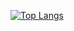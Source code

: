 [![Top Langs](https://github-readme-stats.vercel.app/api/top-langs/?username=shunkatagiri
)](https://github.com/anuraghazra/github-readme-stats)
